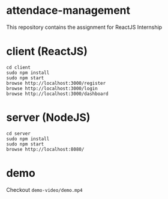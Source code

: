 # attendace-management
This repository contains the assignment for ReactJS Internship  
# client (ReactJS)  
`cd client`  
`sudo npm install`   
`sudo npm start`  
`browse http://localhost:3000/register`  
`browse http://localhost:3000/login`  
`browse http://localhost:3000/dashboard`  

# server (NodeJS)
`cd server`  
`sudo npm install`  
`sudo npm start`  
`browse http://localhost:8080/`  

# demo
Checkout `demo-video/demo.mp4`  
